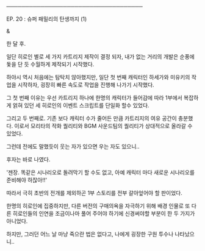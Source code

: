 ────────────────────────────────────

EP. 20 : 슈퍼 패밀리의 탄생까지 (1)

&

한 달 후.

일단 히로인 별로 세 가지 카트리지 제작이 결정 되자, 내가 없는 거리의 개발은 순풍에 돛을 단 듯 수월하게 제작되기 시작했다.

하야시 역시 처음에는 탐탁치 않아했지만, 일단 첫 번째 캐릭터인 하세가와 미유키의 작업을 시작하자, 굉장히 빠른 속도로 작업을 진행해 나가기 시작했다.

그 첫 번째 이유는 우선 카트리지 하나에 한명의 캐릭터가 들어감에 따라 1부에서 복잡하게 얽혀 있던 세 히로인의 이벤트 스크립트를 단일화 할수 있었다.

그리고 두 번째로. 기존 보다 캐릭터 수가 줄어든 만큼 카트리지의 여유 공간이 충분했다. 이로서 모리타의 작화 퀄리티와 BGM 사운드팀의 퀄리티가 상대적으로 올라갈 수 있었다.

그런데 전에도 말했듯이 웃는 자가 있으면 우는 자도 있으니..

후자는 바로 나였다.

'젠장. 똑같은 시나리오로 돌려막기 할 수도 없고, 아예 캐릭터 마다 새로운 시나리오를 준비해야 하잖아!!'

따라서 극히 초반의 전개를 제외하곤 1부 스토리를 전부 갈아엎어야 할 판이었다.

한명의 히로인에 집중하지만, 다른 버전의 구매의욕을 자극하기 위해 배경 인물로 또 다른 히로인들의 인연을 조금이나마 풀어 주어야 하기에 신경써야할 부분이 한 두 가지가 아니었다.

하지만, 그러던 어느 날 마냥 죽으란 법은 없다고, 나에게 굉장한 구원 투수나 나타났으니..